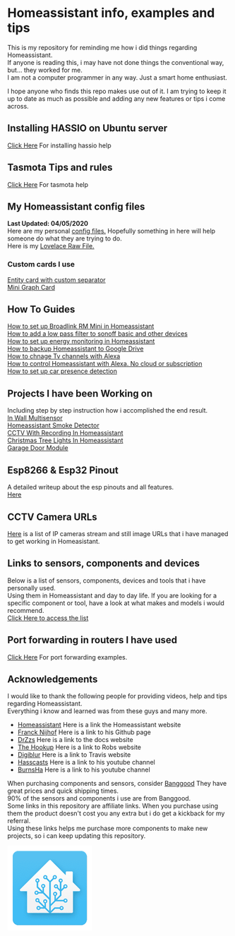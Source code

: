 # Homeassistant info, examples and tips

This is my repository for reminding me how i did things regarding Homeassistant.  
If anyone is reading this, i may have not done things the conventional way, but... they worked for me.  
I am not a computer programmer in any way. Just a smart home enthusiast.  

I hope anyone who finds this repo makes use out of it.
I am trying to keep it up to date as much as possible and adding any new features or tips i come across.

## Installing HASSIO on Ubuntu server
[Click Here](hassio_ubuntu_install_instructions.md) For installing hassio help

## Tasmota Tips and rules
[Click Here](tasmota_info_and_help.md) For tasmota help

## My Homeassistant config files
**Last Updated: 04/05/2020**  
Here are my personal [config files.](config) Hopefully something in here will help someone do what they are trying to do.  
Here is my [Lovelace Raw File.](lovelace.yaml)  
### Custom cards I use  
[Entity card with custom separator](lovelace_cards/entity_card_with_custom_separator.md)  
[Mini Graph Card](lovelace_cards/mini_graph_card.md)

## How To Guides
[How to set up Broadlink RM Mini in Homeassistant](howto_guides/broadlink_rm_mini3_and_homeassistant/README.md)  
[How to add a low pass filter to sonoff basic and other devices](howto_guides/sonoff_low_pass_filter/README.md)  
[How to set up energy monitoring in Homeassistant](howto_guides/shelly_energy_monitoring/README.md)  
[How to backup Homeassistant to Google Drive](howto_guides/hassio_google_backup/README.md)  
[How to chnage Tv channels with Alexa](howto_guides/changing_tv_channels_with_alexa/README.md)  
[How to control Homeassistant with Alexa. No cloud or subscription](howto_guides/control_homeassistant_using_alexa/README.md)  
[How to set up car presence detection](howto_guides/car_presence_detection/README.md)  

## Projects I have been Working on
Including step by step instruction how i accomplished the end result.  
[In Wall Multisensor](hass_projects/in_wall_multisensor/README.md)  
[Homeassistant Smoke Detector](hass_projects/homeassistant_smoke_detector/README.md)  
[CCTV With Recording In Homeassistant](hass_projects/cctv_with_recording_in_homeassistant/README.md)  
[Christmas Tree Lights In Homeassistant](hass_projects/homeassistant_christmas_tree_lights/README.md)  
[Garage Door Module](hass_projects/garage_door_module/README.md)  

## Esp8266 & Esp32 Pinout
A detailed writeup about the esp pinouts and all features.  
[Here](esppinout.md)   

## CCTV Camera URLs
[Here](cameras.md) is a list of IP cameras stream and still image URLs that i have managed to get working in Homeasistant.  

## Links to sensors, components and devices
Below is a list of sensors, components, devices and tools that i have personally used.  
Using them in Homeassistant and day to day life. If you are looking for a specific component or tool, have a look at what makes and models i would recommend.  
[Click Here to access the list](approved_components.md)  

## Port forwarding in routers I have used
[Click Here](port_forwarding_in_routers/) For port forwarding examples.

## Acknowledgements
I would like to thank the following people for providing videos, help and tips regarding Homeassistant.  
Everything i know and learned was from these guys and many more.

* [Homeassistant](https://www.home-assistant.io/) Here is a link the Homeassistant website
* [Franck Nijhof](https://github.com/frenck) Here is a link to his Github page
* [DrZzs](http://drzzs.com/) Here is a link to the docs website
* [The Hookup](http://www.thesmarthomehookup.com/) Here is a link to Robs website
* [Digiblur](https://www.digiblur.com/) Here is a link to Travis website
* [Hasscasts](https://www.youtube.com/channel/UCGOCeqMJnLvr-5C-ypUw7IQ/featured) Here is a link to his youtube channel
* [BurnsHa](https://www.youtube.com/channel/UCSKQutOXuNLvFetrKuwudpg) Here is a link to his youtube channel  

When purchasing components and sensors, consider [Banggood](https://www.banggood.com/index.php?zf=24584579) They have great prices and quick shipping times.  
90% of the sensors and components i use are from Banggood.  
Some links in this repository are affiliate links. When you purchase using them the product doesn't cost you any extra but i do get a kickback for my referral.  
Using these links helps me purchase more components to make new projects, so i can keep updating this repository.

![](images/hass_icon_small.png)
